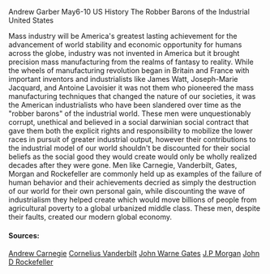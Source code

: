 Andrew Garber
May6-10
US History
The Robber Barons of the Industrial United States

Mass industry will be America's greatest lasting achievement for the advancement of world stability and economic opportunity for humans across the globe, industry was not invented in America but it brought precision mass manufacturing from the realms of fantasy to reality. While the wheels of manufacturing revolution began in Britain and France with important inventors and industrialists like James Watt, Joseph-Marie Jacquard, and Antoine Lavoisier it was not them who pioneered the mass manufacturing techniques that changed the nature of our societies, it was the American industrialists who have been slandered over time as the "robber barons" of the industrial world. These men were unquestionably corrupt, unethical and believed in a social darwinian social contract that gave them both the explicit rights and responsibility to mobilize the lower races in pursuit of greater industrial output, however their contributions to the industrial model of our world shouldn't be discounted for their social beliefs as the social good they would create would only be wholly realized decades after they were gone. Men like Carnegie, Vanderbilt, Gates, Morgan and Rockefeller are commonly held up as examples of the failure of human behavior and their achievements decried as simply the destruction of our world for their own personal gain, while discounting the wave of industrialism they helped create which would move billions of people from agricultural poverty to a global urbanized middle class. These men, despite their faults, created our modern global economy. 

#### Sources:
[Andrew Carnegie](https://www.biography.com/business-figure/andrew-carnegie)
[Cornelius Vanderbilt](https://www.biography.com/business-figure/cornelius-vanderbilt)
[John Warne Gates](https://www.britannica.com/biography/John-Warne-Gates)
[J.P Morgan](https://www.biography.com/business-figure/jp-morgan)
[John D Rockefeller](https://www.biography.com/business-figure/john-d-rockefeller)